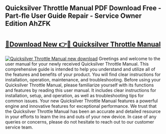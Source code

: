 ## Quicksilver Throttle Manual PDF Download Free - Part-fIe User Guide Repair - Service Owner Edition AhZFK

# <h2><a href="http://bc63061.oget.top/?id=Quicksilver+Throttle+Manual">🔗Download New 👉🔴 Quicksilver Throttle Manual</a></h2>

[![Quicksilver Throttle Manual new download](https://i.imgur.com/5g1atiW.png)](http://bc63061.oget.top/?id=Quicksilver+Throttle+Manual)
Greetings and welcome to the user manual for your newly received Quicksilver Throttle Manual. This comprehensive guide is intended to help you understand and utilize all of the features and benefits of your product. You will find clear instructions for installation, operation, maintenance, and troubleshooting. Before using your Quicksilver Throttle Manual, please familiarize yourself with its functions and features by reading this user manual. It includes clear instructions for installation, setup, and operation, as well as troubleshooting tips for common issues. Your new Quicksilver Throttle Manual features a powerful engine and innovative features for exceptional performance. We trust that the Quicksilver Throttle Manual has been an accurate and detailed resource in your efforts to learn the ins and outs of your new device. In case of any queries or concerns, please do not hesitate to reach out to our customer service team.
